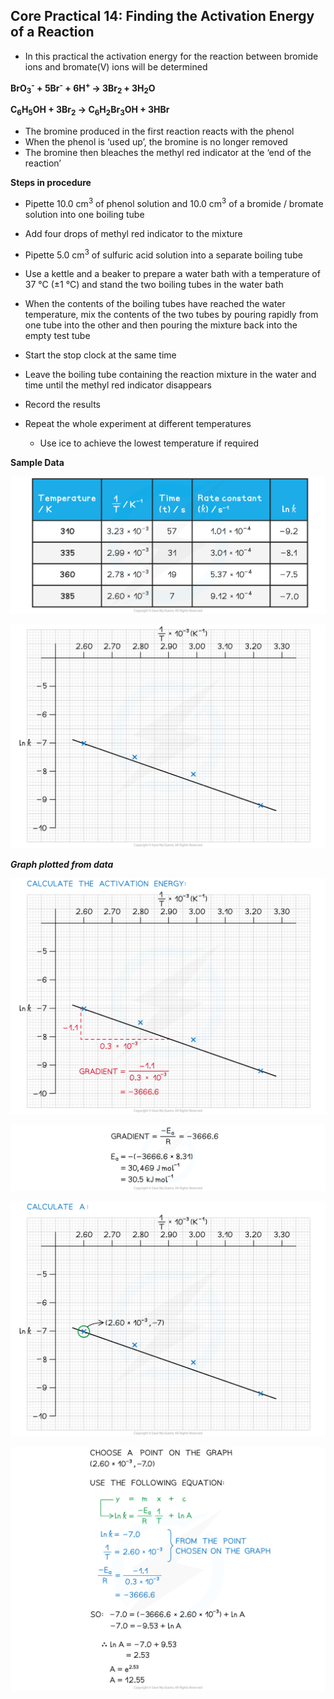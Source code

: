 Core Practical 14: Finding the Activation Energy of a Reaction
--------------------------------------------------------------

* In this practical the activation energy for the reaction between bromide ions and bromate(V) ions will be determined

<b>BrO</b><sub><b>3</b></sub><sup><b>-</b></sup><b> + 5Br</b><sup><b>-</b></sup><b> + 6H</b><sup><b>+ </b></sup><b>→ 3Br</b><sub><b>2 </b></sub><b>+ 3H</b><sub><b>2</b></sub><b>O</b>

<b>C</b><sub><b>6</b></sub><b>H</b><sub><b>5</b></sub><b>OH + 3Br</b><sub><b>2</b></sub><b> → C</b><sub><b>6</b></sub><b>H</b><sub><b>2</b></sub><b>Br</b><sub><b>3</b></sub><b>OH + 3HBr</b>

* The bromine produced in the first reaction reacts with the phenol
* When the phenol is ‘used up’, the bromine is no longer removed
* The bromine then bleaches the methyl red indicator at the ‘end of the reaction’

<b>Steps in procedure</b>

* Pipette 10.0 cm<sup>3</sup> of phenol solution and 10.0 cm<sup>3</sup> of a bromide / bromate solution into one boiling tube
* Add four drops of methyl red indicator to the mixture
* Pipette 5.0 cm<sup>3</sup> of sulfuric acid solution into a separate boiling tube
* Use a kettle and a beaker to prepare a water bath with a temperature of 37 °C (±1 °C) and stand the two boiling tubes in the water bath
* When the contents of the boiling tubes have reached the water temperature, mix the contents of the two tubes by pouring rapidly from one tube into the other and then pouring the mixture back into the empty test tube
* Start the stop clock at the same time
* Leave the boiling tube containing the reaction mixture in the water and time until the methyl red indicator disappears
* Record the results
* Repeat the whole experiment at different temperatures

  + Use ice to achieve the lowest temperature if required

<b>Sample Data</b>

![5.2.5 Using Arrhenius plot to calculate Ea - calculation answer complete table (WE)_1, downloadable AS & A Level Chemistry revision notes](5.2.5-Using-Arrhenius-plot-to-calculate-Ea-calculation-answer-complete-table-WE_1.png)

![5.2.5 using Arrhenius plot to calculate Ea - plotted graph (WE)_2, downloadable AS & A Level Chemistry revision notes](5.2.5-using-Arrhenius-plot-to-calculate-Ea-plotted-graph-WE_2.png)

*<b>Graph plotted from data</b>*

![5.2.5 WE Arrhenius plot calculate Ea 1_1, downloadable AS & A Level Chemistry revision notes](5.2.5-WE-Arrhenius-plot-calculate-Ea-1_1.png)

![5.2.5 WE Arrhenius plot calculate Ea 2_2, downloadable AS & A Level Chemistry revision notes](5.2.5-WE-Arrhenius-plot-calculate-Ea-2_2.png)

![5.2.5 WE Arrhenius plot - calculate A (part 1)_1, downloadable AS & A Level Chemistry revision notes](5.2.5-WE-Arrhenius-plot-calculate-A-part-1_1.png)

![5.2.5 WE Arrhenius plot - calculate A (part 2)_2, downloadable AS & A Level Chemistry revision notes](5.2.5-WE-Arrhenius-plot-calculate-A-part-2_2.png)